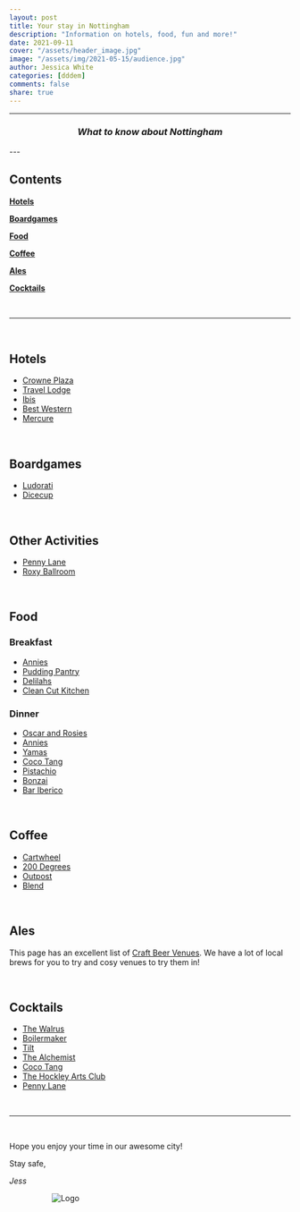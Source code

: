 ```yaml
---
layout: post
title: Your stay in Nottingham
description: "Information on hotels, food, fun and more!"
date: 2021-09-11
cover: "/assets/header_image.jpg"
image: "/assets/img/2021-05-15/audience.jpg"
author: Jessica White
categories: [dddem]
comments: false
share: true
---
```


----
<center>
<h3 class="quote"><i>What to know about Nottingham</i> </h3>
</center>
---

<br/>

## Contents

**[Hotels](#hotels)**

**[Boardgames](#boardgames)**

**[Food](#food)**

**[Coffee](#coffee)**

**[Ales](#ales)**

**[Cocktails](#ales)**

<br/>

---

<br/>

## Hotels

- <a href="https://www.ihg.com/crowneplaza/hotels/gb/en/nottingham/notws/hoteldetail" target="_blank">Crowne Plaza</a>
- <a href="https://www.travelodge.co.uk/hotels/290/Nottingham-Central-hotel" target="_blank">Travel Lodge</a>
- <a href="https://all.accor.com/hotel/6160/index.en.shtml?dateIn=&nights=&compositions=1&stayplus=false#origin=ibis" target="_blank">Ibis</a>
- <a href="https://www.bwnottinghamcitycentre.co.uk/" target="_blank">Best Western</a>
- <a href="https://all.accor.com/hotel/8061/index.en.shtml?dateIn=&nights=&compositions=1&stayplus=false#origin=ibis" target="_blank">Mercure</a>

<br/>

## Boardgames

- <a href="https://www.ludoraticafe.com/" target="_blank">Ludorati</a>
- <a href="https://dicecupcafe.co.uk/" target="_blank">Dicecup</a>

<br/>

## Other Activities

- <a href="http://pennylanebars.com/explore-our-venue/" target="_blank">Penny Lane</a>
- <a href="https://www.roxyballroom.co.uk/nottingham/" target="_blank">Roxy Ballroom</a>

<br/>

## Food

### Breakfast

- <a href="https://anniesburgershack.com/menu/breakfast-menu" target="_blank">Annies</a>
- <a href="https://www.thepuddingpantry.co.uk/" target="_blank">Pudding Pantry</a>
- <a href="https://delilahfinefoods.co.uk/pages/delilah-eat-in-menu" target="_blank">Delilahs</a>
- <a href="https://www.cleancutkitchen.co.uk/" target="_blank">Clean Cut Kitchen</a>

### Dinner

- <a href="https://www.oscarandrosies.com/" target="_blank">Oscar and Rosies</a>
- <a href="https://anniesburgershack.com/menu/main-menu" target="_blank">Annies</a>
- <a href="https://www.yamas.co.uk/" target="_blank">Yamas</a>
- <a href="https://www.cocotang.co.uk/" target="_blank">Coco Tang</a>
- <a href="https://www.pistachionottingham.co.uk/" target="_blank">Pistachio</a>
- <a href="http://www.bonzai-japaneserestaurant.co.uk/our-menus.html" target="_blank">Bonzai</a>
- <a href="https://www.baribericotapas.com/" target="_blank">Bar Iberico</a>

<br/>

## Coffee

- <a href="https://shop.cartwheelcoffee.com/" target="_blank">Cartwheel</a>
- <a href="https://200degs.com/nottingham-flying-horse-walk" target="_blank">200 Degrees</a>
- <a href="https://www.outpost.coffee/" target="_blank">Outpost</a>
- <a href="https://www.blendnottingham.co.uk/" target="_blank">Blend</a>

<br/>

## Ales

This page has an excellent list of <a href="https://www.nottinghamcraftbeer.co.uk/venues" target="_blank">Craft Beer Venues</a>. We have a lot of local brews for you to try and cosy venues to try them in!

<br/>

## Cocktails

- <a href="http://thewalrusnottingham.com/" target="_blank">The Walrus</a>
- <a href="https://boilermakerbar.co.uk/" target="_blank">Boilermaker</a>
- <a href="https://www.tiltbar.co.uk/" target="_blank">Tilt</a>
- <a href="https://thealchemist.uk.com/venues/nottingham-king-street/" target="_blank">The Alchemist</a>
- <a href="https://www.cocotang.co.uk/" target="_blank">Coco Tang</a>
- <a href="http://thehockleyartsclub.com/" target="_blank">The Hockley Arts Club</a>
- <a href="hhttp://pennylanebars.com/explore-our-venue/" target="_blank">Penny Lane</a>


<br/>

---

<br/>

Hope you enjoy your time in our awesome city!

Stay safe,

_Jess_

<div style="text-align:center; width:20%; margin-left: 10%;" markdown="1">
<img src="{{site.baseurl}}/assets/logo.png" alt="Logo">
</div>
